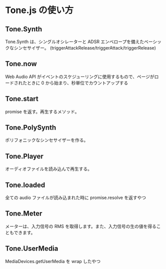# Tone.js の使い方

## Tone.Synth

Tone.Synth は、シングルオシレーターと ADSR エンベロープを備えたベーシックなシンセサイザー。
(triggerAttackRelease/triggerAttack/triggerRelease)

## Tone.now

Web Audio API がイベントのスケジューリングに使用するもので、ページがロードされたときに 0 から始まり、秒単位でカウントアップする

## Tone.start

promise を返す。再生するメソッド。

## Tone.PolySynth

ポリフォニックなシンセサイザーを作る。

## Tone.Player

オーディオファイルを読み込んで再生する。

## Tone.loaded

全ての audio ファイルが読み込まれた時に promise.resolve を返すやつ

## Tone.Meter

メーターは、入力信号の RMS を取得します。また、入力信号の生の値を得ることもできます。

## Tone.UserMedia

MediaDevices.getUserMedia を wrap したやつ
